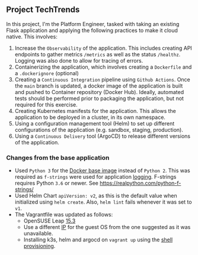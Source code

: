 ## Project TechTrends

In this project, I'm the Platform Engineer, tasked with taking an existing Flask application and applying the following practices to make it cloud native. This involves:

1) Increase the `Observability` of the application. This includes creating API endpoints to gather metrics `/metrics` as well as the status `/healthz`. Logging was also done to allow for tracing of errors.
2) Containerizing the application, which involves creating a `Dockerfile` and a `.dockerignore` (optional)
3) Creating a `Continuous Integration` pipeline using `Github Actions`. Once the `main` branch is updated, a docker image of the application is built and pushed to Container repository (Docker Hub). Ideally, automated tests should be performed prior to packaging the application, but not required for this exercise.
4) Creating Kubernetes manifests for the application. This allows the application to be deployed in a cluster, in its own namespace.
5) Using a configuration management tool (Helm) to set up different configurations of the application (e.g. sandbox, staging, production).
6) Using a `Continuous Delivery` tool (ArgoCD) to release different versions of the application.

### Changes from the base application

* Used `Python 3` for the [Docker base image](Dockerfile#L1) instead of `Python 2`. This was required as `f-strings` were used for application [logging](techtrends/app.py#L59). F-strings requires Python `3.6` or newer. See https://realpython.com/python-f-strings/
* Used Helm Chart `apiVersion: v2`, as this is the default value when initialized using `helm create`. Also, `helm lint` fails whenever it was set to `v1`.
* The Vagrantfile was updated as follows:
  * OpenSUSE Leap [15.3](Vagrantfile#L15)
  * Use a different [IP](Vagrantfile#L#39) for the guest OS from the one suggested as it was unavailable.
  * Installing k3s, helm and argocd on `vagrant up` using the [shell provisioning](https://www.vagrantup.com/docs/provisioning/shell).
